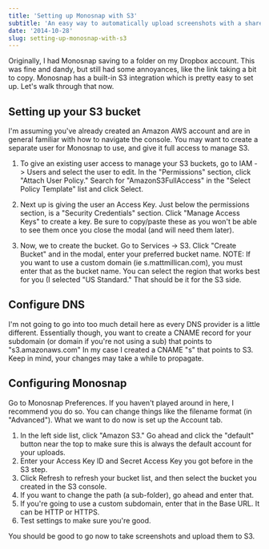 ```yaml
---
title: 'Setting up Monosnap with S3'
subtitle: 'An easy way to automatically upload screenshots with a shareable link'
date: '2014-10-28'
slug: setting-up-monosnap-with-s3
---
```


Originally, I had Monosnap saving to a folder on my Dropbox account.  This was fine and dandy, but still had some annoyances, like the link taking a bit to copy.  Monosnap has a built-in S3 integration which is pretty easy to set up.  Let's walk through that now.

## Setting up your S3 bucket

I'm assuming you've already created an Amazon AWS account and are in general familiar with how to navigate the console.  You may want to create a separate user for Monosnap to use, and give it full access to manage S3.

1. To give an existing user access to manage your S3 buckets, go to IAM -> Users and select the user to edit.  In the "Permissions" section, click "Attach User Policy."  Search for "AmazonS3FullAccess" in the "Select Policy Template" list and click Select.

2. Next up is giving the user an Access Key.  Just below the permissions section, is a "Security Credentials" section.  Click "Manage Access Keys" to create a key.  Be sure to copy/paste these as you won't be able to see them once you close the modal (and will need them later).

3. Now, we to create the bucket.  Go to Services -> S3.  Click "Create Bucket" and in the modal, enter your preferred bucket name.  NOTE:  If you want to use a custom domain (ie s.mattmillican.com), you must enter that as the bucket name.  You can select the region that works best for you (I selected "US Standard."  That should be it for the S3 side.

## Configure DNS

I'm not going to go into too much detail here as every DNS provider is a little different.  Essentially though, you want to create a CNAME record for your subdomain (or domain if you're not using a sub) that points to "s3.amazonaws.com"  In my case I created a CNAME "s" that points to S3.  Keep in mind, your changes may take a while to propagate.

## Configuring Monosnap

Go to Monosnap Preferences.  If you haven't played around in here, I recommend you do so.  You can change things like the filename format (in "Advanced").  What we want to do now is set up the Account tab.

1. In the left side list, click "Amazon S3."  Go ahead and click the "default" button near the top to make sure this is always the default account for your uploads.
2. Enter your Access Key ID and Secret Access Key you got before in the S3 step.
3. Click Refresh to refresh your bucket list, and then select the bucket you created in the S3 console.
4. If you want to change the path (a sub-folder), go ahead and enter that.
5. If you're going to use a custom subdomain, enter that in the Base URL.  It can be HTTP or HTTPS.
6. Test settings to make sure you're good.

You should be good to go now to take screenshots and upload them to S3.
